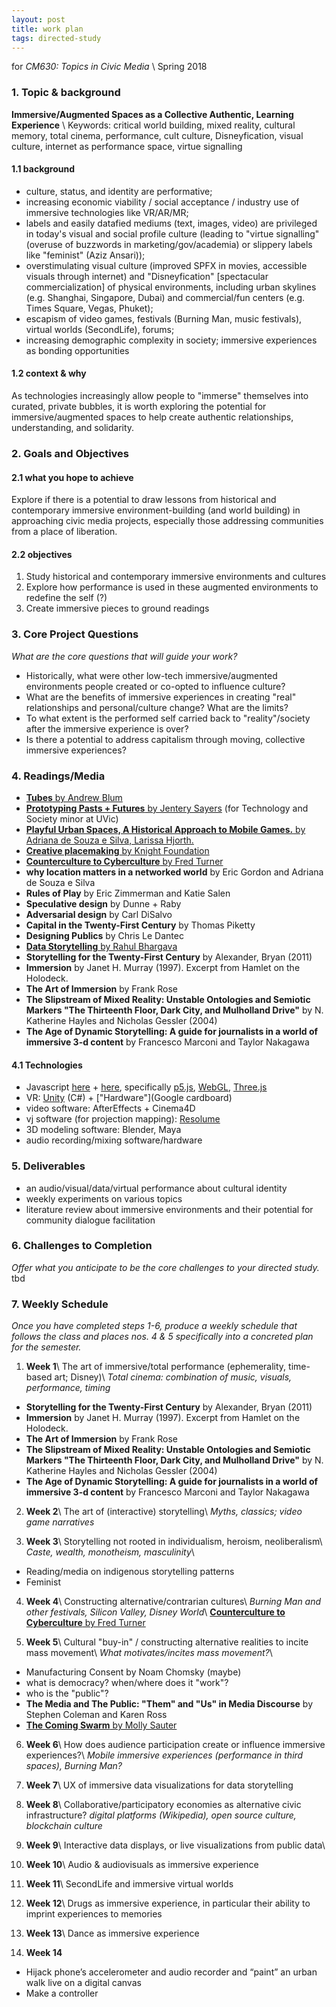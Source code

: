 ```yaml
---
layout: post
title: work plan
tags: directed-study
---
```


for _CM630: Topics in Civic Media_ \\
Spring 2018


### 1. Topic & background
**Immersive/Augmented Spaces as a Collective Authentic, Learning Experience** \\
Keywords: critical world building, mixed reality, cultural memory, total cinema, performance, cult culture, Disneyfication, visual culture, internet as performance space, virtue signalling

#### 1.1 background
- culture, status, and identity are performative;
- increasing economic viability / social acceptance / industry use of immersive technologies like VR/AR/MR;
- labels and easily datafied mediums (text, images, video) are privileged in today's visual and social profile culture (leading to "virtue signalling" (overuse of buzzwords in marketing/gov/academia) or slippery labels like "feminist" (Aziz Ansari));
- overstimulating visual culture (improved SPFX in movies, accessible visuals through internet) and "Disneyfication" [spectacular commercialization] of physical environments, including urban skylines (e.g. Shanghai, Singapore, Dubai) and commercial/fun centers (e.g. Times Square, Vegas, Phuket);
- escapism of video games, festivals (Burning Man, music festivals), virtual worlds (SecondLife), forums;
- increasing demographic complexity in society; immersive experiences as bonding opportunities

#### 1.2 context & why
As technologies increasingly allow people to "immerse" themselves into curated, private bubbles, it is worth exploring the potential for immersive/augmented spaces to help create authentic relationships, understanding, and solidarity.


### 2. Goals and Objectives
#### 2.1 what you hope to achieve
Explore if there is a potential to draw lessons from historical and contemporary immersive environment-building (and world building) in approaching civic media projects, especially those addressing communities from a place of liberation.

#### 2.2 objectives
1. Study historical and contemporary immersive environments and cultures
2. Explore how performance is used in these augmented environments to redefine the self (?)
3. Create immersive pieces to ground readings


### 3. Core Project Questions
_What are the core questions that will guide your work?_
- Historically, what were other low-tech immersive/augmented environments people created or co-opted to influence culture?
- What are the benefits of immersive experiences in creating "real" relationships and personal/culture change? What are the limits?
- To what extent is the performed self carried back to "reality"/society after the immersive experience is over?
- Is there a potential to address capitalism through moving, collective immersive experiences?


### 4. Readings/Media

- [**Tubes** by Andrew Blum ](https://www.amazon.com/Tubes-Journey-Internet-Andrew-Blum/dp/0061994952)
- [**Prototyping Pasts + Futures** by Jentery Sayers](https://jentery.github.io/ts200/) (for Technology and Society minor at UVic)
- [**Playful Urban Spaces, A Historical Approach to Mobile Games.** by Adriana de Souza e Silva, Larissa Hjorth.](http://journals.sagepub.com/doi/abs/10.1177/1046878109333723)
- [**Creative placemaking** by Knight Foundation](https://knightfoundation.org/articles/protecting-importance-place-creative-placemaking )
- [**Counterculture to Cyberculture** by Fred Turner](http://fredturner.stanford.edu/books/from-counterculture-to-cyberculture/)
- **why location matters in a networked world** by Eric Gordon and Adriana de Souza e Silva
- **Rules of Play** by Eric Zimmerman and Katie Salen
- **Speculative design** by Dunne + Raby
- **Adversarial design** by Carl DiSalvo
- **Capital in the Twenty-First Century** by Thomas Piketty
- **Designing Publics** by Chris Le Dantec
- [**Data Storytelling** by Rahul Bhargava](http://datastudio2017.datatherapy.org)
- **Storytelling for the Twenty-First Century** by Alexander, Bryan (2011)
- **Immersion** by Janet H. Murray (1997). Excerpt from Hamlet on the Holodeck.
- **The Art of Immersion** by Frank Rose
- **The Slipstream of Mixed Reality: Unstable Ontologies and Semiotic Markers "The Thirteenth Floor, Dark City, and Mulholland Drive"** by N. Katherine Hayles and Nicholas Gessler (2004)
- **The Age of Dynamic Storytelling: A guide for journalists in a world of immersive 3-d content** by Francesco Marconi and Taylor Nakagawa


#### 4.1 Technologies
- Javascript [here](https://zachholman.com/posts/javacript-haters) + [here](https://github.com/bpesquet/thejsway/), specifically [p5.js](https://www.youtube.com/user/shiffman), [WebGL](https://developer.mozilla.org/en-US/docs/Web/API/WebGL_API), [Three.js](https://threejs.org/)
- VR: [Unity](https://www.udemy.com/vrcourse/learn/v4/overview) (C#) + ["Hardware"](Google cardboard)
- video software: AfterEffects + Cinema4D
- vj software (for projection mapping): [Resolume](https://resolume.com/)
- 3D modeling software: Blender, Maya
- audio recording/mixing software/hardware


### 5. Deliverables
- an audio/visual/data/virtual performance about cultural identity
- weekly experiments on various topics
- literature review about immersive environments and their potential for community dialogue facilitation


### 6. Challenges to Completion
_Offer what you anticipate to be the core challenges to your directed study._
tbd


### 7. Weekly Schedule
_Once you have completed steps 1-6, produce a weekly schedule that follows the class and places nos. 4 & 5 specifically into a concreted plan for the semester._

1. **Week 1**\\
  The art of immersive/total performance (ephemerality, time-based art; Disney)\\
  _Total cinema: combination of music, visuals, performance, timing_
  - **Storytelling for the Twenty-First Century** by Alexander, Bryan (2011)
  - **Immersion** by Janet H. Murray (1997). Excerpt from Hamlet on the Holodeck.
  - **The Art of Immersion** by Frank Rose
  - **The Slipstream of Mixed Reality: Unstable Ontologies and Semiotic Markers "The Thirteenth Floor, Dark City, and Mulholland Drive"** by N. Katherine Hayles and Nicholas Gessler (2004)
  - **The Age of Dynamic Storytelling: A guide for journalists in a world of immersive 3-d content** by Francesco Marconi and Taylor Nakagawa

2. **Week 2**\\
  The art of (interactive) storytelling\\
  _Myths, classics; video game narratives_

3. **Week 3**\\
  Storytelling not rooted in individualism, heroism, neoliberalism\\
  _Caste, wealth, monotheism, masculinity_\\
  - Reading/media on indigenous storytelling patterns
  - Feminist

4. **Week 4**\\
  Constructing alternative/contrarian cultures\\
  _Burning Man and other festivals, Silicon Valley, Disney World_\\
  [**Counterculture to Cyberculture** by Fred Turner](http://fredturner.stanford.edu/books/from-counterculture-to-cyberculture/)

5. **Week 5**\\
  Cultural "buy-in" / constructing alternative realities to incite mass movement\\
  _What motivates/incites mass movement?_\\
  - Manufacturing Consent by Noam Chomsky (maybe)
  - what is democracy? when/where does it "work"?
  - who is the "public"?
  - **The Media and The Public: "Them" and "Us" in Media Discourse** by Stephen Coleman and Karen Ross
  - [**The Coming Swarm** by Molly Sauter](https://www.amazon.com/Coming-Swarm-Hacktivism-Disobedience-Internet/dp/1623564565)

6. **Week 6**\\
  How does audience participation create or influence immersive experiences?\\
   _Mobile immersive experiences (performance in third spaces), Burning Man?_

7. **Week 7**\\
  UX of immersive data visualizations for data storytelling

8. **Week 8**\\
  Collaborative/participatory economies as alternative civic infrastructure?
  _digital platforms (Wikipedia), open source culture, blockchain culture_

9. **Week 9**\\
  Interactive data displays, or live visualizations from public data\\

10. **Week 10**\\
  Audio & audiovisuals as immersive experience

11. **Week 11**\\
  SecondLife and immersive virtual worlds

12. **Week 12**\\
  Drugs as immersive experience, in particular their ability to imprint experiences to memories

13. **Week 13**\\
  Dance as immersive experience

14. **Week 14**

- Hijack phone’s accelerometer and audio recorder and “paint” an urban walk live on a digital canvas
- Make a controller
